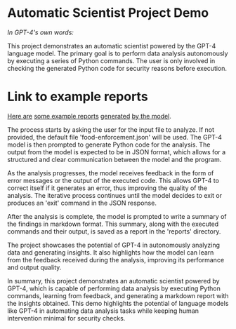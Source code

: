 # Automatic Scientist Project Demo
*In GPT-4's own words:*

This project demonstrates an automatic scientist powered by the GPT-4 language model. The primary goal is to perform data analysis autonomously by executing a series of Python commands. The user is only involved in checking the generated Python code for security reasons before execution.

# Link to example reports
[Here are](./reports/20230404_202938d2d8a762.md) [some example reports](./reports/20230404_192436cf1fbf65.md) [generated](./reports/20230404_20464248efda6b.md) [by the model](./reports/20230404_2130387a296c68.md).

The process starts by asking the user for the input file to analyze. If not provided, the default file 'food-enforcement.json' will be used. The GPT-4 model is then prompted to generate Python code for the analysis. The output from the model is expected to be in JSON format, which allows for a structured and clear communication between the model and the program.

As the analysis progresses, the model receives feedback in the form of error messages or the output of the executed code. This allows GPT-4 to correct itself if it generates an error, thus improving the quality of the analysis. The iterative process continues until the model decides to exit or produces an 'exit' command in the JSON response.

After the analysis is complete, the model is prompted to write a summary of the findings in markdown format. This summary, along with the executed commands and their output, is saved as a report in the 'reports' directory.

The project showcases the potential of GPT-4 in autonomously analyzing data and generating insights. It also highlights how the model can learn from the feedback received during the analysis, improving its performance and output quality.

In summary, this project demonstrates an automatic scientist powered by GPT-4, which is capable of performing data analysis by executing Python commands, learning from feedback, and generating a markdown report with the insights obtained. This demo highlights the potential of language models like GPT-4 in automating data analysis tasks while keeping human intervention minimal for security checks.
